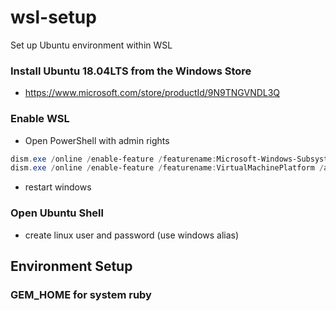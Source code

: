 # wsl-setup
Set up Ubuntu environment within WSL

### Install Ubuntu 18.04LTS from the Windows Store
- https://www.microsoft.com/store/productId/9N9TNGVNDL3Q

### Enable WSL
- Open PowerShell with admin rights
```powershell
dism.exe /online /enable-feature /featurename:Microsoft-Windows-Subsystem-Linux /all /norestart
dism.exe /online /enable-feature /featurename:VirtualMachinePlatform /all /norestart
```
- restart windows

### Open Ubuntu Shell
- create linux user and password (use windows alias)

## Environment Setup

### GEM_HOME for system ruby
